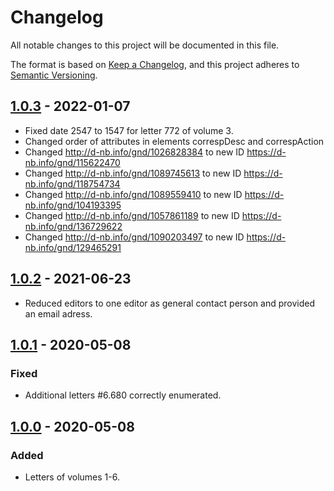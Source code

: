 # Changelog

All notable changes to this project will be documented in this file.

The format is based on [Keep a Changelog](https://keepachangelog.com/en/1.0.0/), and this project adheres to [Semantic Versioning](https://semver.org/spec/v2.0.0.html).

## [1.0.3] - 2022-01-07

- Fixed date 2547 to 1547 for letter 772 of volume 3.
- Changed order of attributes in elements correspDesc and correspAction
- Changed http://d-nb.info/gnd/1026828384 to new ID https://d-nb.info/gnd/115622470
- Changed http://d-nb.info/gnd/1089745613 to new ID https://d-nb.info/gnd/118754734
- Changed http://d-nb.info/gnd/1089559410 to new ID https://d-nb.info/gnd/104193395
- Changed http://d-nb.info/gnd/1057861189 to new ID https://d-nb.info/gnd/136729622
- Changed http://d-nb.info/gnd/1090203497 to new ID https://d-nb.info/gnd/129465291

## [1.0.2] - 2021-06-23

- Reduced editors to one editor as general contact person and provided an email adress.

## [1.0.1] - 2020-05-08

### Fixed

- Additional letters #6.680 correctly enumerated.

## [1.0.0] - 2020-05-08

### Added

- Letters of volumes 1-6.

[1.0.3]: https://github.com/saw-leipzig/cmif-moritz/compare/1.0.2...1.0.3
[1.0.2]: https://github.com/saw-leipzig/cmif-moritz/compare/1.0.1...1.0.2
[1.0.1]: https://github.com/saw-leipzig/cmif-moritz/compare/1.0.0...1.0.1
[1.0.0]: https://github.com/saw-leipzig/cmif-moritz/releases/tag/1.0.0
